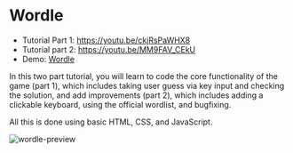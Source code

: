# Wordle

- Tutorial Part 1: https://youtu.be/ckjRsPaWHX8
- Tutorial part 2: https://youtu.be/MM9FAV_CEkU
- Demo: [Wordle](https://zakirhusain-3802.github.io/Zakirword/)

In this two part tutorial, you will learn to code the core functionality of the game (part 1), which includes taking user guess via key input and checking the solution, and add improvements (part 2), which includes adding a clickable keyboard, using the official wordlist, and bugfixing. 

All this is done using basic HTML, CSS, and JavaScript.


![wordle-preview](https://user-images.githubusercontent.com/78777681/163040667-a17975a5-1cef-49d8-a668-476cc013d1a8.png)
